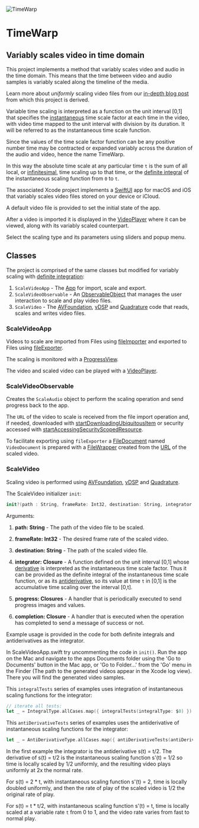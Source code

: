 ![TimeWarp](http://www.limit-point.com/assets/images/TimeWarp.jpg)
# TimeWarp
## Variably scales video in time domain

This project implements a method that variably scales video and audio in the time domain. This means that the time between video and audio samples is variably scaled along the timeline of the media.

Learn more about *uniformly* scaling video files from our [in-depth blog post](https://www.limit-point.com/blog/2022/scale-video) from which this project is derived. 

Variable time scaling is interpreted as a function on the unit interval [0,1] that specifies the [instantaneous] time scale factor at each time in the video, with video time mapped to the unit interval with division by its duration. It will be referred to as the instantaneous time scale function.

Since the values of the time scale factor function can be any positive number time may be contracted or expanded variably across the duration of the audio and video, hence the name TimeWarp.

In this way the absolute time scale at any particular time `t` is the sum of all local, or [infinitesimal], time scaling up to that time, or the [definite integral] of the instantaneous scaling function from `0` to `t`.

The associated Xcode project implements a [SwiftUI] app for macOS and iOS that variably scales video files stored on your device or iCloud. 

A default video file is provided to set the initial state of the app. 

After a video is imported it is displayed in the [VideoPlayer] where it can be viewed, along with its variably scaled counterpart.

Select the scaling type and its parameters using sliders and popup menu.

## Classes

The project is comprised of the same classes but modified for variably scaling with [definite integration]:

1. `ScaleVideoApp` - The [App] for import, scale and export.
2. `ScaleVideoObservable` - An [ObservableObject] that manages the user interaction to scale and play video files.
3. `ScaleVideo` - The [AVFoundation], [vDSP] and [Quadrature] code that reads, scales and writes video files.

### ScaleVideoApp

Videos to scale are imported from Files using [fileImporter] and exported to Files using [fileExporter]. 

The scaling is monitored with a [ProgressView].

The video and scaled video can be played with a [VideoPlayer].

### ScaleVideoObservable

Creates the `ScaleAudio` object to perform the scaling operation and send progress back to the app.

The `URL` of the video to scale is received from the file import operation and, if needed, downloaded with [startDownloadingUbiquitousItem] or security accessed with [startAccessingSecurityScopedResource].

To facilitate exporting using `fileExporter` a [FileDocument] named `VideoDocument` is prepared with a [FileWrapper] created from the [URL] of the scaled video.

### ScaleVideo

Scaling video is performed using [AVFoundation], [vDSP] and [Quadrature].

The ScaleVideo initializer `init`:

```swift
init?(path : String, frameRate: Int32, destination: String, integrator:@escaping (Double) -> Double, progress: @escaping (CGFloat, CIImage?) -> Void, completion: @escaping (URL?, String?) -> Void)
```

Arguments:

1. **path: String** - The path of the video file to be scaled.

2. **frameRate: Int32** - The desired frame rate of the scaled video. 

3. **destination: String** - The path of the scaled video file.

4. **integrator: Closure** - A function defined on the unit interval [0,1] whose [derivative] is interpreted as the instantaneous time scale factor. Thus it can be provided as the definite integral of the instantaneous time scale function, or as its [antiderivative], so its value at time `t` in [0,1] is the accumulative time scaling over the interval [0,t].

5. **progress: Closures** - A handler that is periodically executed to send progress images and values.

6. **completion: Closure** - A handler that is executed when the operation has completed to send a message of success or not.

Example usage is provided in the code for both definite integrals and antiderivatives as the integrator.

In ScaleVideoApp.swift try uncommenting the code in `init()`. Run the app on the Mac and navigate to the apps Documents folder using the 'Go to Documents' button in the Mac app, or 'Go to Folder...' from the 'Go' menu in the Finder (The path to the generated videos appear in the Xcode log view). There you will find the generated video samples. 

This `integralTests` series of examples uses integration of instantaneous scaling functions for the integrator:

```swift
// iterate all tests:
let _ = IntegralType.allCases.map({ integralTests(integralType: $0) })
```

This `antiDerivativeTests` series of examples uses the antiderivative of instantaneous scaling functions for the integrator:

```swift
let _ = AntiDerivativeType.allCases.map({ antiDerivativeTests(antiDerivativeType: $0) })
```

In the first example the integrator is the antiderivative s(t) = t/2. The derivative of s(t) = t/2 is the instantaneous scaling function s'(t) = 1/2 so time is locally scaled by 1/2 uniformly, and the resulting video plays uniformly at 2x the normal rate.

For s(t) = 2 * t, with instantaneous scaling function s'(t) = 2, time is locally doubled uniformly, and then the rate of play of the scaled video is 1/2 the original rate of play. 

For s(t) = t * t/2, with instantaneous scaling function s'(t) = t, time is locally scaled at a variable rate `t` from 0 to 1, and the video rate varies from fast to normal play.

[App]: https://developer.apple.com/documentation/swiftui/app
[ObservableObject]: https://developer.apple.com/documentation/combine/observableobject
[AVFoundation]: https://developer.apple.com/documentation/avfoundation/
[vDSP]: https://developer.apple.com/documentation/accelerate/vdsp
[SwiftUI]: https://developer.apple.com/tutorials/swiftui
[fileImporter]: https://developer.apple.com/documentation/swiftui/form/fileimporter(ispresented:allowedcontenttypes:allowsmultipleselection:oncompletion:)
[fileExporter]: https://developer.apple.com/documentation/swiftui/form/fileexporter(ispresented:document:contenttype:defaultfilename:oncompletion:)-1srj
[FileDocument]: https://developer.apple.com/documentation/swiftui/filedocument
[FileWrapper]: https://developer.apple.com/documentation/foundation/filewrapper
[URL]: https://developer.apple.com/documentation/foundation/url
[VideoPlayer]: https://developer.apple.com/documentation/avkit/videoplayer
[ProgressView]: https://developer.apple.com/documentation/swiftui/progressview
[startDownloadingUbiquitousItem]: https://developer.apple.com/documentation/foundation/filemanager/1410377-startdownloadingubiquitousitem
[startAccessingSecurityScopedResource]: https://developer.apple.com/documentation/foundation/nsurl/1417051-startaccessingsecurityscopedreso
[Quadrature]: https://developer.apple.com/documentation/accelerate/quadrature
[instantaneous]: https://en.wikipedia.org/wiki/Derivative
[infinitesimal]: https://en.wikipedia.org/wiki/Derivative
[definite integral]: https://en.wikipedia.org/wiki/Integral
[antiderivative]: https://en.wikipedia.org/wiki/Antiderivative
[derivative]: https://en.wikipedia.org/wiki/Derivative
[definite integration]: https://developer.apple.com/documentation/accelerate/quadrature
[quadrature]: https://developer.apple.com/documentation/accelerate/quadrature
